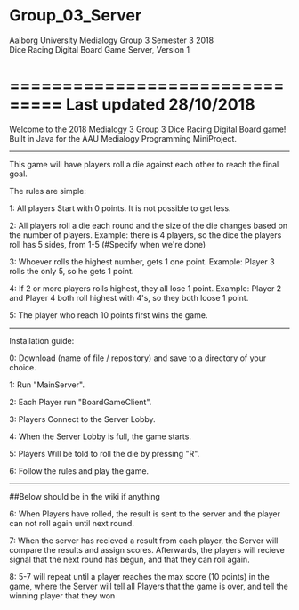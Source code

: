# Group_03_Server

Aalborg University Medialogy Group 3 Semester 3 2018 <br /> Dice Racing Digital Board Game Server, Version 1

===============================
Last updated 28/10/2018
===============================

Welcome to the 2018 Medialogy 3 Group 3 Dice Racing Digital Board game! <br />
Built in Java for the AAU Medialogy Programming MiniProject.

------

This game will have players roll a die against each other to reach the final goal.

The rules are simple:

1: All players Start with 0 points. It is not possible to get less.

2: All players roll a die each round and the size of the die changes based on the number of players.
	Example: there is 4 players, so the dice the players roll has 5 sides, from 1-5 (#Specify when we're done)
	
3: Whoever rolls the highest number, gets 1 one point.
	Example: Player 3 rolls the only 5, so he gets 1 point.
	
4: If 2 or more players rolls highest, they all lose 1 point.
	Example: Player 2 and Player 4 both roll highest with 4's, so they both loose 1 point.
	
5: The player who reach 10 points first wins the game. 

------

Installation guide:

0: Download (name of file / repository) and save to a directory of your choice.

1: Run "MainServer".

2: Each Player run "BoardGameClient".

3: Players Connect to the Server Lobby.

4: When the Server Lobby is full, the game starts.

5: Players Will be told to roll the die by pressing "R".

6: Follow the rules and play the game.

------
##Below should be in the wiki if anything

6: When Players have rolled, the result is sent to the server and the player can not roll again until next round.

7: When the server has recieved a result from each player, the Server will compare the results and assign scores. Afterwards, the 	players will recieve signal that the next round has begun, and that they can roll again.

8: 5-7 will repeat until a player reaches the max score (10 points) in the game, where the Server will tell all Players that the game is over, and tell the winning player that they won
